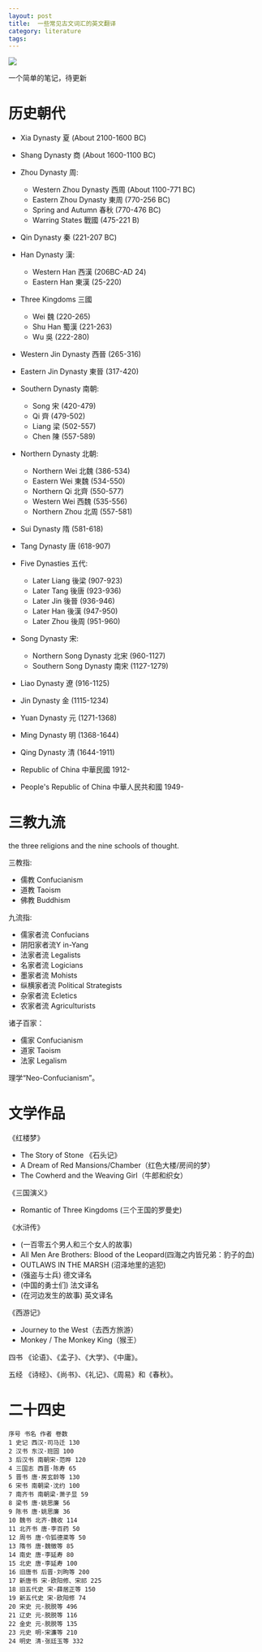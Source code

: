 ```yaml
---
layout: post
title:  一些常见古文词汇的英文翻译
category: literature
tags: 
---
```

![](https://cdn.kelu.org/blog/tags/literature.jpg)

一个简单的笔记，待更新

# 历史朝代

* Xia Dynasty 夏 (About 2100-1600 BC) 
* Shang Dynasty 商 (About 1600-1100 BC) 
* Zhou Dynasty 周: 
  * Western Zhou Dynasty 西周 (About 1100-771 BC) 
  * Eastern Zhou Dynasty 東周 (770-256 BC) 
  * Spring and Autumn 春秋 (770-476 BC) 
  * Warring States 戰國 (475-221 B) 

* Qin Dynasty 秦 (221-207 BC) 

* Han Dynasty 漢: 
  * Western Han 西漢 (206BC-AD 24) 
  * Eastern Han 東漢 (25-220) 

* Three Kingdoms 三國 
  * Wei 魏 (220-265) 
  * Shu Han 蜀漢 (221-263) 
  * Wu 吳 (222-280) 

* Western Jin Dynasty 西晉 (265-316) 
* Eastern Jin Dynasty 東晉 (317-420) 

* Southern Dynasty 南朝: 
  * Song 宋 (420-479) 
  * Qi 齊 (479-502) 
  * Liang 梁 (502-557) 
  * Chen 陳 (557-589) 

* Northern Dynasty 北朝: 
  * Northern Wei 北魏 (386-534) 
  * Eastern Wei 東魏 (534-550) 
  * Northern Qi 北齊 (550-577) 
  * Western Wei 西魏 (535-556) 
  * Northern Zhou 北周 (557-581) 

* Sui Dynasty 隋 (581-618) 

* Tang Dynasty 唐 (618-907) 

* Five Dynasties 五代: 
  * Later Liang 後梁 (907-923) 
  * Later Tang 後唐 (923-936) 
  * Later Jin 後晉 (936-946) 
  * Later Han 後漢 (947-950) 
  * Later Zhou 後周 (951-960) 

* Song Dynasty 宋: 
  * Northern Song Dynasty 北宋 (960-1127) 
  * Southern Song Dynasty 南宋 (1127-1279) 

* Liao Dynasty 遼 (916-1125) 
* Jin Dynasty 金 (1115-1234) 

* Yuan Dynasty 元 (1271-1368) 
* Ming Dynasty 明 (1368-1644) 
* Qing Dynasty 清 (1644-1911) 
* Republic of China 中華民國 1912- 
* People's Republic of China 中華人民共和國 1949-


# 三教九流

the three religions and the nine schools of thought.

三教指:
* 儒教 Confucianism
* 道教 Taoism
* 佛教 Buddhism

九流指:
* 儒家者流 Confucians
* 阴阳家者流Y in-Yang
* 法家者流 Legalists
* 名家者流 Logicians
* 墨家者流 Mohists
* 纵横家者流 Political Strategists
* 杂家者流 Ecletics
* 农家者流 Agriculturists

诸子百家：
* 儒家 Confucianism
* 道家 Taoism
* 法家 Legalism

理学“Neo-Confucianism”。

# 文学作品

《红楼梦》
* The Story of Stone 《石头记》
* A Dream of Red Mansions/Chamber（红色大楼/房间的梦） 
* The Cowherd and the Weaving Girl（牛郎和织女） 

《三国演义》
* Romantic of Three Kingdoms (三个王国的罗曼史)

《水浒传》
* (一百零五个男人和三个女人的故事)
* All Men Are Brothers: Blood of the Leopard(四海之内皆兄弟：豹子的血)
* OUTLAWS IN THE MARSH (沼泽地里的逃犯)
* (强盗与士兵) 德文译名
* (中国的勇士们) 法文译名
* (在河边发生的故事) 英文译名

《西游记》
* Journey to the West（去西方旅游） 
* Monkey / The Monkey King（猴王）

四书
《论语》、《孟子》、《大学》、《中庸》。

五经
《诗经》、《尚书》、《礼记》、《周易》和《春秋》。



# 二十四史

```
序号 书名 作者 卷数 
1 史记 西汉·司马迁 130 
2 汉书 东汉·班固 100 
3 后汉书 南朝宋·范晔 120 
4 三国志 西晋·陈寿 65 
5 晋书 唐·房玄龄等 130 
6 宋书 南朝梁·沈约 100 
7 南齐书 南朝梁·萧子显 59 
8 梁书 唐·姚思廉 56 
9 陈书 唐·姚思廉 36 
10 魏书 北齐·魏收 114 
11 北齐书 唐·李百药 50 
12 周书 唐·令狐德棻等 50 
13 隋书 唐·魏徵等 85 
14 南史 唐·李延寿 80 
15 北史 唐·李延寿 100 
16 旧唐书 后晋·刘昫等 200 
17 新唐书 宋·欧阳修、宋祁 225 
18 旧五代史 宋·薛居正等 150 
19 新五代史 宋·欧阳修 74 
20 宋史 元·脱脱等 496 
21 辽史 元·脱脱等 116 
22 金史 元·脱脱等 135 
23 元史 明·宋濂等 210 
24 明史 清·张廷玉等 332
```

